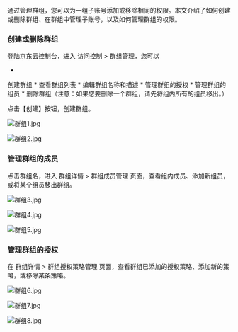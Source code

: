 通过管理群组，您可以为一组子账号添加或移除相同的权限。本文介绍了如何创建或删除群组、在群组中管理子账号，以及如何管理群组的权限。

### **创建或删除群组**

登陆京东云控制台，进入 访问控制 > 群组管理，您可以

* 
创建群组
* 
查看群组列表
* 
编辑群组名称和描述
* 
管理群组的授权
* 
管理群组的组员
* 
删除群组（注意：如果您要删除一个群组，请先将组内所有的组员移出。）

点击【创建】按钮，创建群组。

![群组1.jpg](https://img1.jcloudcs.com/cms/3213dba0-6aed-4873-8d59-5d3a84868f6420180314030857.jpg)

![群组2.jpg](https://img1.jcloudcs.com/cms/03756ec4-761a-48a1-aa23-982e8a0339b520180314030910.jpg)

### **管理群组的成员**

点击群组名，进入 群组详情 > 群组成员管理 页面，查看组内成员、添加新组员，或将某个组员移出群组。

![群组3.jpg](https://img1.jcloudcs.com/cms/dbcc3c99-0562-4d02-8bc1-3067318e764020180314030923.jpg)

![群组4.jpg](https://img1.jcloudcs.com/cms/1214f540-b846-43a8-9cb0-8f83dacb227c20180314030930.jpg)

![群组5.jpg](https://img1.jcloudcs.com/cms/fcf6a53e-f880-4978-a72b-42c32ffaf2a720180314030938.jpg)

### **管理群组的授权**

在 群组详情 > 群组授权策略管理 页面，查看群组已添加的授权策略、添加新的策略，或移除某条策略。

![群组6.jpg](https://img1.jcloudcs.com/cms/f7aae1ad-f79e-4ed6-9989-85753b613b4e20180314030946.jpg)

![群组7.jpg](https://img1.jcloudcs.com/cms/322d4286-cc9d-4f8c-9311-c3e9971b5b2220180314030953.jpg)

![群组8.jpg](https://img1.jcloudcs.com/cms/5ab79945-a003-4d43-b480-706a0f67787720180314031103.jpg)